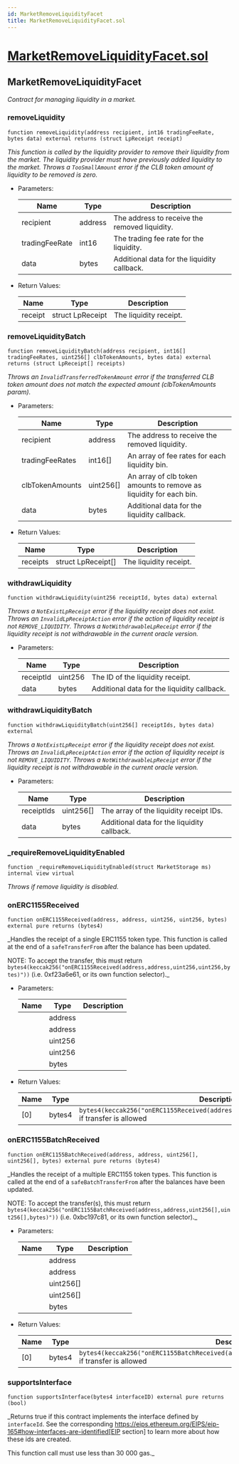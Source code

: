 ```yaml
---
id: MarketRemoveLiquidityFacet
title: MarketRemoveLiquidityFacet.sol
---
```

# [MarketRemoveLiquidityFacet.sol](https://github.com/chromatic-protocol/contracts/tree/main/contracts/core/facets/market/MarketRemoveLiquidityFacet.sol)

## MarketRemoveLiquidityFacet

_Contract for managing liquidity in a market._

### removeLiquidity

```solidity
function removeLiquidity(address recipient, int16 tradingFeeRate, bytes data) external returns (struct LpReceipt receipt)
```

_This function is called by the liquidity provider to remove their liquidity from the market.
     The liquidity provider must have previously added liquidity to the market.
     Throws a `TooSmallAmount` error if the CLB token amount of liquidity to be removed is zero._

- Parameters:

  | Name | Type | Description |
  | ---- | ---- | ----------- |
  | recipient | address | The address to receive the removed liquidity. |
  | tradingFeeRate | int16 | The trading fee rate for the liquidity. |
  | data | bytes | Additional data for the liquidity callback. |

- Return Values:

  | Name | Type | Description |
  | ---- | ---- | ----------- |
  | receipt | struct LpReceipt | The liquidity receipt. |

### removeLiquidityBatch

```solidity
function removeLiquidityBatch(address recipient, int16[] tradingFeeRates, uint256[] clbTokenAmounts, bytes data) external returns (struct LpReceipt[] receipts)
```

_Throws an `InvalidTransferredTokenAmount` error if the transferred CLB token amount does not match the expected amount (clbTokenAmounts param)._

- Parameters:

  | Name | Type | Description |
  | ---- | ---- | ----------- |
  | recipient | address | The address to receive the removed liquidity. |
  | tradingFeeRates | int16[] | An array of fee rates for each liquidity bin. |
  | clbTokenAmounts | uint256[] | An array of clb token amounts to remove as liquidity for each bin. |
  | data | bytes | Additional data for the liquidity callback. |

- Return Values:

  | Name | Type | Description |
  | ---- | ---- | ----------- |
  | receipts | struct LpReceipt[] | The liquidity receipt. |

### withdrawLiquidity

```solidity
function withdrawLiquidity(uint256 receiptId, bytes data) external
```

_Throws a `NotExistLpReceipt` error if the liquidity receipt does not exist.
     Throws an `InvalidLpReceiptAction` error if the action of liquidity receipt is not `REMOVE_LIQUIDITY`.
     Throws a `NotWithdrawableLpReceipt` error if the liquidity receipt is not withdrawable in the current oracle version._

- Parameters:

  | Name | Type | Description |
  | ---- | ---- | ----------- |
  | receiptId | uint256 | The ID of the liquidity receipt. |
  | data | bytes | Additional data for the liquidity callback. |

### withdrawLiquidityBatch

```solidity
function withdrawLiquidityBatch(uint256[] receiptIds, bytes data) external
```

_Throws a `NotExistLpReceipt` error if the liquidity receipt does not exist.
     Throws an `InvalidLpReceiptAction` error if the action of liquidity receipt is not `REMOVE_LIQUIDITY`.
     Throws a `NotWithdrawableLpReceipt` error if the liquidity receipt is not withdrawable in the current oracle version._

- Parameters:

  | Name | Type | Description |
  | ---- | ---- | ----------- |
  | receiptIds | uint256[] | The array of the liquidity receipt IDs. |
  | data | bytes | Additional data for the liquidity callback. |

### _requireRemoveLiquidityEnabled

```solidity
function _requireRemoveLiquidityEnabled(struct MarketStorage ms) internal view virtual
```

_Throws if remove liquidity is disabled._

### onERC1155Received

```solidity
function onERC1155Received(address, address, uint256, uint256, bytes) external pure returns (bytes4)
```

_Handles the receipt of a single ERC1155 token type. This function is
called at the end of a `safeTransferFrom` after the balance has been updated.

NOTE: To accept the transfer, this must return
`bytes4(keccak256("onERC1155Received(address,address,uint256,uint256,bytes)"))`
(i.e. 0xf23a6e61, or its own function selector)._

- Parameters:

  | Name | Type | Description |
  | ---- | ---- | ----------- |
  |  | address |  |
  |  | address |  |
  |  | uint256 |  |
  |  | uint256 |  |
  |  | bytes |  |

- Return Values:

  | Name | Type | Description |
  | ---- | ---- | ----------- |
  | [0] | bytes4 | `bytes4(keccak256("onERC1155Received(address,address,uint256,uint256,bytes)"))` if transfer is allowed |

### onERC1155BatchReceived

```solidity
function onERC1155BatchReceived(address, address, uint256[], uint256[], bytes) external pure returns (bytes4)
```

_Handles the receipt of a multiple ERC1155 token types. This function
is called at the end of a `safeBatchTransferFrom` after the balances have
been updated.

NOTE: To accept the transfer(s), this must return
`bytes4(keccak256("onERC1155BatchReceived(address,address,uint256[],uint256[],bytes)"))`
(i.e. 0xbc197c81, or its own function selector)._

- Parameters:

  | Name | Type | Description |
  | ---- | ---- | ----------- |
  |  | address |  |
  |  | address |  |
  |  | uint256[] |  |
  |  | uint256[] |  |
  |  | bytes |  |

- Return Values:

  | Name | Type | Description |
  | ---- | ---- | ----------- |
  | [0] | bytes4 | `bytes4(keccak256("onERC1155BatchReceived(address,address,uint256[],uint256[],bytes)"))` if transfer is allowed |

### supportsInterface

```solidity
function supportsInterface(bytes4 interfaceID) external pure returns (bool)
```

_Returns true if this contract implements the interface defined by
`interfaceId`. See the corresponding
https://eips.ethereum.org/EIPS/eip-165#how-interfaces-are-identified[EIP section]
to learn more about how these ids are created.

This function call must use less than 30 000 gas._

